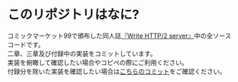 # このリポジトリはなに?

コミックマーケット99で頒布した同人誌[『Write HTTP/2 server』](https://my-transistor.booth.pm/items/3516999)中の全ソースコードです。  
二章、三章及び付録中の実装をコミットしています。  
実装を俯瞰して確認したい場合やコピペの際にご利用ください。  
付録分を除いた実装を確認したい場合は[こちらのコミット](https://github.com/murakmii/c99-minimal-h2s/tree/8dbab0eb76a36d2c6f2bd2c1d05d15650bf6cdef)をご確認ください。